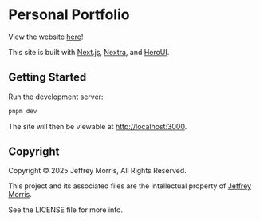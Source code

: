 
# Personal Portfolio

View the website [here](https://www.jeffrey-m.com)!

This site is built with [Next.js](https://nextjs.org/), [Nextra](https://nextra.site), and [HeroUI](https://www.heroui.com/).

## Getting Started

Run the development server:

```bash
pnpm dev
```

The site will then be viewable at [http://localhost:3000](http://localhost:3000).

## Copyright

Copyright © 2025 Jeffrey Morris, All Rights Reserved.

This project and its associated files are the intellectual property of [Jeffrey Morris](https://jeffrey-m.com).

See the LICENSE file for more info.